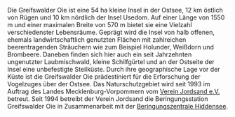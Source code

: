 Die Greifswalder Oie ist eine 54 ha kleine Insel in der Ostsee, 12 km östlich von Rügen und 10 km nördlich der Insel Usedom. Auf einer Länge von 1550 m und einer maximalen Breite von 570 m bietet sie eine Vielzahl verschiedenster Lebensräume. Geprägt wird die Insel von halb offenen, ehemals landwirtschaftlich genutzten Flächen mit zahlreichen beerentragenden Sträuchern wie zum Beispiel Holunder, Weißdorn und Brombeere. Daneben finden sich hier auch ein seit Jahrzehnten ungenutzter Laubmischwald, kleine Schilfgürtel und an der Ostseite der Insel eine unbefestigte Steilküste. Durch ihre geographische Lage vor der Küste ist die Greifswalder Oie prädestiniert für die Erforschung der Vogelzuges über der Ostsee. Das Naturschutzgebiet wird seit 1993 im Auftrag des Landes Mecklenburg-Vorpommern vom [Verein Jordsand e.V.](https://www.jordsand.de/) betreut. Seit 1994 betreibt der Verein Jordsand die Beringungsstation Greifswalder Oie in Zusammenarbeit mit der [Beringungszentrale Hiddensee](https://www.beringungszentrale-hiddensee.de/).
